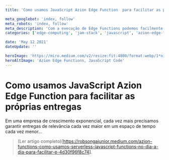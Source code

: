 ```yaml
---
title: 'Como usamos JavaScript Azion Edge Function  para facilitar as próprias entregas'

meta_googlebot: 'index, follow'
meta_robots: 'index, follow'
meta_description: 'Com a execução de Edge Functions podemos facilmente escrever pedaços de códigos cruciais para o negócio mas que não exatamente teríamos como configurar um servidor, segurança e todos aqueles items que todos nós já conhecemos.'
categories: ['edge-computing', 'jam-stack', 'javascript', 'azion-edge-functions', 'serveless', 'front-end', 'performance']

date: 'May 12 2021'
dateUpdate: ''

heroImage: 'https://miro.medium.com/v2/resize:fit:4800/format:webp/1*niJ_iS-Mb_YY1aIxNK4dBQ.jpeg'
heroAltImage: 'Azion Edge Functions, JavaScript Code'
---
```


# Como usamos JavaScript Azion Edge Function  para facilitar as próprias entregas

Em uma empresa de crescimento exponencial, cada vez mais precisamos garantir entregas de relevância cada vez maior em um espaço de tempo cada vez menor...

> (Ler artigo completo)[https://robsongajunior.medium.com/azion-functions-como-usamos-serverless-javascript-functions-no-dia-a-dia-para-facilitar-e-4d30f96f8c74].
